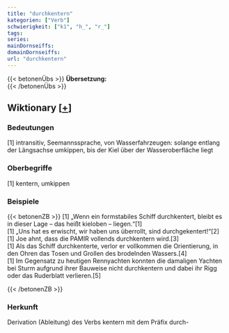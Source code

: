 ```yaml
---
title: "durchkentern"
kategorien: ["Verb"]
schwierigkeit: ["k1", "h_", "r_"]
tags:
series:
mainDornseiffs:
domainDornseiffs:
url: "durchkentern"
---
```


{{< betonenÜbs >}}
**Übersetzung:**  
{{< /betonenÜbs >}}

## Wiktionary [[+](https://de.wiktionary.org/wiki/durchkentern)]

### Bedeutungen
[1] intransitiv, Seemannssprache, von Wasserfahrzeugen: solange entlang der Längsachse umkippen, bis der Kiel über der Wasseroberfläche liegt  

### Oberbegriffe
[1] kentern, umkippen  

### Beispiele
{{< betonenZB >}}
[1] „Wenn ein formstabiles Schiff durchkentert, bleibt es in dieser Lage – das heißt kieloben – liegen.“[1]  
[1] „Uns hat es erwischt, wir haben uns überrollt, sind durchgekentert!“[2]  
[1] Joe ahnt, dass die PAMIR vollends durchkentern wird.[3]  
[1] Als das Schiff durchkenterte, verlor er vollkommen die Orientierung, in den Ohren das Tosen und Grollen des brodelnden Wassers.[4]  
[1] Im Gegensatz zu heutigen Rennyachten konnten die damaligen Yachten bei Sturm aufgrund ihrer Bauweise nicht durchkentern und dabei ihr Rigg oder das Ruderblatt verlieren.[5]  

{{< /betonenZB >}}
### Herkunft
Derivation (Ableitung) des Verbs kentern mit dem Präfix durch-  


